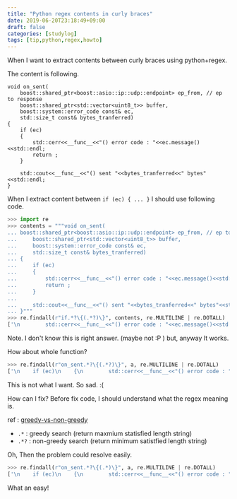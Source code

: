```yaml
---
title: "Python regex contents in curly braces"
date: 2019-06-20T23:18:49+09:00
draft: false
categories: [studylog]
tags: [tip,python,regex,howto]
---
```


When I want to extract contents between curly braces using python+regex.

<!--more-->

The content is following.

```
void on_sent(
    boost::shared_ptr<boost::asio::ip::udp::endpoint> ep_from, // ep to response
    boost::shared_ptr<std::vector<uint8_t>> buffer,
    boost::system::error_code const& ec,
    std::size_t const& bytes_tranferred)
{
    if (ec)
    {
        std::cerr<<__func__<<"() error code : "<<ec.message()<<std::endl;
        return ;
    }

    std::cout<<__func__<<"() sent "<<bytes_tranferred<<" bytes"<<std::endl;
}
```

When I extract content between `if (ec) { ... }` I should use following code.

```python
>>> import re
>>> contents = """void on_sent(
... boost::shared_ptr<boost::asio::ip::udp::endpoint> ep_from, // ep to response
...     boost::shared_ptr<std::vector<uint8_t>> buffer,
...     boost::system::error_code const& ec,
...     std::size_t const& bytes_tranferred)
... {
...     if (ec)
...     {
...         std::cerr<<__func__<<"() error code : "<<ec.message()<<std::endl;
...         return ;
...     }
... 
...     std::cout<<__func__<<"() sent "<<bytes_tranferred<<" bytes"<<std::endl;
... }"""
>>> re.findall(r"if.*?\{(.*?)\}", contents, re.MULTILINE | re.DOTALL)
['\n        std::cerr<<__func__<<"() error code : "<<ec.message()<<std::endl;\n        return ;\n    ']
```

Note. I don't know this is right answer. (maybe not :P ) but, anyway It works. 

How about whole function?

```python
>>> re.findall(r"on_sent.*?\{(.*?)\}", a, re.MULTILINE | re.DOTALL)
['\n    if (ec)\n    {\n        std::cerr<<__func__<<"() error code : "<<ec.message()<<std::endl;\n        return ;\n    ']
```

This is not what I want. So sad. :(

How can I fix? Before fix code, I should understand what the regex meaning is.

ref : [greedy-vs-non-greedy](https://wikidocs.net/4309#greedy-vs-non-greedy)

* `.*` : greedy search (return maxmium statisfied length string)
* `.*?` : non-greedy search (return minimum satistfied length string)

Oh, Then the problem could resolve easily.

```python
>>> re.findall(r"on_sent.*?\{(.*)\}", a, re.MULTILINE | re.DOTALL)
['\n    if (ec)\n    {\n        std::cerr<<__func__<<"() error code : "<<ec.message()<<std::endl;\n        return ;\n    }\n\n    std::cout<<__func__<<"() sent "<<bytes_tranferred<<" bytes"<<std::endl;\n']
```

What an easy!
